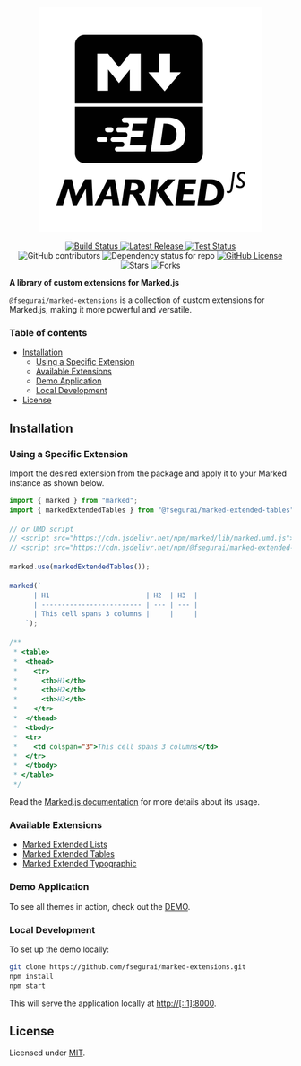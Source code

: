 <p align="center" class="intro">
  <img alt="Marked Extensions Logo" src="https://raw.githubusercontent.com/fsegurai/marked-extensions/main/demo/public/marked-extensions.svg">
</p>

<p align="center" class="intro">
  <a href="https://github.com/fsegurai/marked-extensions/actions/workflows/release-library.yml">
      <img src="https://github.com/fsegurai/marked-extensions/actions/workflows/release-library.yml/badge.svg"
          alt="Build Status">
  </a>
  <a href="https://github.com/fsegurai/marked-extensions/releases/latest">
      <img src="https://img.shields.io/github/v/release/fsegurai/marked-extensions"
          alt="Latest Release">
  <a href="https://github.com/fsegurai/marked-extensions/actions/workflows/test.yml">
      <img src="https://github.com/fsegurai/marked-extensions/actions/workflows/test.yml/badge.svg?branch=main"
          alt="Test Status">
  </a>
  <br>
  <img alt="GitHub contributors" src="https://img.shields.io/github/contributors/fsegurai/marked-extensions">
  <img alt="Dependency status for repo" src="https://img.shields.io/librariesio/github/fsegurai/marked-extensions">
  <a href="https://opensource.org/licenses/MIT">
    <img alt="GitHub License" src="https://img.shields.io/github/license/fsegurai/marked-extensions">
  </a>
  <br>
  <img alt="Stars" src="https://img.shields.io/github/stars/fsegurai/marked-extensions?style=square&labelColor=343b41"/> 
  <img alt="Forks" src="https://img.shields.io/github/forks/fsegurai/marked-extensions?style=square&labelColor=343b41"/>
</p>

**A library of custom extensions for Marked.js**

`@fsegurai/marked-extensions` is a collection of custom extensions for Marked.js, making it more powerful and versatile.

### Table of contents

- [Installation](#installation)
  - [Using a Specific Extension](#using-a-specific-extension)
  - [Available Extensions](#available-extensions)
  - [Demo Application](#demo-application)
  - [Local Development](#local-development)
- [License](#license)

## Installation

### Using a Specific Extension

Import the desired extension from the package and apply it to your Marked instance as shown below.

```typescript
import { marked } from "marked";
import { markedExtendedTables } from "@fsegurai/marked-extended-tables";

// or UMD script
// <script src="https://cdn.jsdelivr.net/npm/marked/lib/marked.umd.js"></script>
// <script src="https://cdn.jsdelivr.net/npm/@fsegurai/marked-extended-tables/lib/index.umd.js"></script>

marked.use(markedExtendedTables());

marked(`
      | H1                        | H2  | H3  |
      | ------------------------- | --- | --- |
      | This cell spans 3 columns |     |     |
    `);

/**
 * <table>
 *  <thead>
 *    <tr>
 *      <th>H1</th>
 *      <th>H2</th>
 *      <th>H3</th>
 *    </tr>
 *  </thead>
 *  <tbody>
 *  <tr>
 *    <td colspan="3">This cell spans 3 columns</td>
 *  </tr>
 *  </tbody>
 * </table>
 */
```

Read the [Marked.js documentation](https://marked.js.org/) for more details about its usage.

### Available Extensions

- [Marked Extended Lists](https://github.com/fsegurai/marked-extensions/tree/main/packages/marked-extended-lists)
- [Marked Extended Tables](https://github.com/fsegurai/marked-extensions/tree/main/packages/marked-extended-tables)
- [Marked Extended Typographic](https://github.com/fsegurai/marked-extensions/tree/main/packages/marked-extended-typographic)

### Demo Application

To see all themes in action, check out the [DEMO](https://fsegurai.github.io/marked-extensions/).

### Local Development

To set up the demo locally:

```bash
git clone https://github.com/fsegurai/marked-extensions.git
npm install
npm start
```

This will serve the application locally at [http://[::1]:8000](http://[::1]:8000).

## License

Licensed under [MIT](https://opensource.org/licenses/MIT).